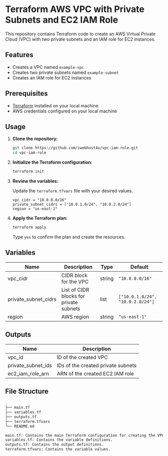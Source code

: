 # Terraform AWS VPC with Private Subnets and EC2 IAM Role

This repository contains Terraform code to create an AWS Virtual Private Cloud (VPC) with two private subnets and an IAM role for EC2 instances.

## Features

- Creates a VPC named `example-vpc`
- Creates two private subnets named `example-subnet`
- Creates an IAM role for EC2 instances

## Prerequisites

- [Terraform](https://www.terraform.io/downloads.html) installed on your local machine
- AWS credentials configured on your local machine

## Usage

1. **Clone the repository:**

    ```sh
    git clone https://github.com/iwebhost4u/vpc-iam-role.git
    cd vpc-iam-role
    ```

2. **Initialize the Terraform configuration:**

    ```sh
    terraform init
    ```

3. **Review the variables:**

    Update the `terraform.tfvars` file with your desired values.

    ```hcl
    vpc_cidr = "10.0.0.0/16"
    private_subnet_cidrs = ["10.0.1.0/24", "10.0.2.0/24"]
    region = "us-east-1"
    ```

4. **Apply the Terraform plan:**

    ```sh
    terraform apply
    ```

    Type `yes` to confirm the plan and create the resources.

## Variables

| Name                  | Description                                | Type   | Default       |
|-----------------------|--------------------------------------------|--------|---------------|
| vpc_cidr              | CIDR block for the VPC                     | string | `"10.0.0.0/16"` |
| private_subnet_cidrs  | List of CIDR blocks for private subnets    | list   | `["10.0.1.0/24", "10.0.2.0/24"]` |
| region                | AWS region                                 | string | `"us-east-1"`  |

## Outputs

| Name                  | Description                                  |
|-----------------------|----------------------------------------------|
| vpc_id                | ID of the created VPC                        |
| private_subnet_ids    | IDs of the created private subnets           |
| ec2_iam_role_arn      | ARN of the created EC2 IAM role              |

## File Structure

```sh
.
├── main.tf
├── variables.tf
├── outputs.tf
├── terraform.tfvars
└── README.md

main.tf: Contains the main Terraform configuration for creating the VPC, subnets, and IAM role.
variables.tf: Contains the variable definitions.
outputs.tf: Contains the output definitions.
terraform.tfvars: Contains the variable values.
